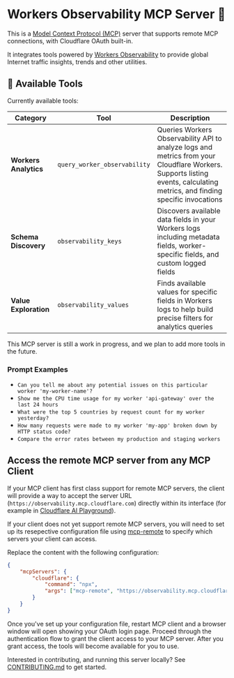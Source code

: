 # Workers Observability MCP Server 🔭

This is a [Model Context Protocol (MCP)](https://modelcontextprotocol.io/introduction) server that supports remote MCP
connections, with Cloudflare OAuth built-in.

It integrates tools powered by [Workers Observability](https://developers.cloudflare.com/workers/observability/) to provide global
Internet traffic insights, trends and other utilities.

## 🔨 Available Tools

Currently available tools:

| **Category**          | **Tool**                     | **Description**                                                                                                                                                            |
| --------------------- | ---------------------------- | -------------------------------------------------------------------------------------------------------------------------------------------------------------------------- |
| **Workers Analytics** | `query_worker_observability` | Queries Workers Observability API to analyze logs and metrics from your Cloudflare Workers. Supports listing events, calculating metrics, and finding specific invocations |
| **Schema Discovery**  | `observability_keys`         | Discovers available data fields in your Workers logs including metadata fields, worker-specific fields, and custom logged fields                                           |
| **Value Exploration** | `observability_values`       | Finds available values for specific fields in Workers logs to help build precise filters for analytics queries                                                             |

This MCP server is still a work in progress, and we plan to add more tools in the future.

### Prompt Examples

- `Can you tell me about any potential issues on this particular worker 'my-worker-name'?`
- `Show me the CPU time usage for my worker 'api-gateway' over the last 24 hours`
- `What were the top 5 countries by request count for my worker yesterday?`
- `How many requests were made to my worker 'my-app' broken down by HTTP status code?`
- `Compare the error rates between my production and staging workers`

## Access the remote MCP server from any MCP Client

If your MCP client has first class support for remote MCP servers, the client will provide a way to accept the server URL (`https://observability.mcp.cloudflare.com`) directly within its interface (for example in [Cloudflare AI Playground](https://playground.ai.cloudflare.com/)).

If your client does not yet support remote MCP servers, you will need to set up its resepective configuration file using [mcp-remote](https://www.npmjs.com/package/mcp-remote) to specify which servers your client can access.

Replace the content with the following configuration:

```json
{
	"mcpServers": {
		"cloudflare": {
			"command": "npx",
			"args": ["mcp-remote", "https://observability.mcp.cloudflare.com/sse"]
		}
	}
}
```

Once you've set up your configuration file, restart MCP client and a browser window will open showing your OAuth login page. Proceed through the authentication flow to grant the client access to your MCP server. After you grant access, the tools will become available for you to use.

Interested in contributing, and running this server locally? See [CONTRIBUTING.md](CONTRIBUTING.md) to get started.
